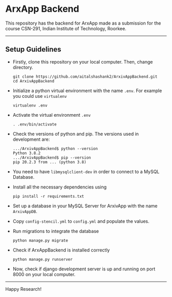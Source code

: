 # ArxApp Backend

This repository has the backend for ArxApp made as a submission for the course CSN-291, Indian Institute of Technology, Roorkee.

---

## Setup Guidelines

- Firstly, clone this repository on your local computer. Then, change directory.
	```
	git clone https://github.com/aitalshashank2/ArxivAppBackend.git
	cd ArxivAppBackend
	```
- Initialize a python virtual environment with the name ```.env```. For example you could use ```virtualenv```
	```
	virtualenv .env
	```

- Activate the virtual environment ```.env```
	```
	. .env/bin/activate
	```

- Check the versions of python and pip. The versions used in development are:
	```
	.../ArxivAppBackend$ python --version
	Python 3.8.2
	.../ArxivAppBackend$ pip --version
	pip 20.2.3 from ... (python 3.8)
	```

- You need to have ```libmysqlclient-dev``` in order to connect to a MySQL Database.

- Install all the necessary dependencies using
	```
	pip install -r requirements.txt
	```

- Set up a database in your MySQL Server for ArxivApp with the name ```ArxivAppDB```.
- Copy ```config-stencil.yml``` to ```config.yml``` and populate the values.

- Run migrations to integrate the database
	```
	python manage.py migrate
	```

- Check if ArxAppBackend is installed correctly
	```
	python manage.py runserver
	```

- Now, check if django development server is up and running on port 8000 on your local computer.

---

Happy Research!
